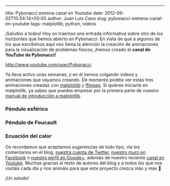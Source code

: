 ---
title: Pybonacci estrena canal en Youtube
date: 2012-06-02T10:54:14+00:00
author: Juan Luis Cano
slug: pybonacci-estrena-canal-en-youtube
tags: matplotlib, python, vídeos

¡Saludos a todos! Hoy os traemos una entrada informativa sobre otro de los horizontes que hemos abierto en Pybonacci. En vista de que a algunos de los que escribimos aquí nos llama la atención la creación de animaciones para la visualización de problemas físicos, ¡hemos creado el **canal de YouTube de Pybonacci!**

<http://www.youtube.com/user/Pybonacci>

Ya lleva activo unas semanas, y en él iremos colgando vídeos y animaciones que vayamos creando. De momento podéis ver estas tres animaciones creadas con [matplotlib](/tag/matplotlib) y [ffmpeg](http://ffmpeg.org/). Si quieres iniciarte en matplotlib, ya sabes que puedes empezar por la primera parte de nuestro [manual de introducción a matplotlib](https://pybonacci.org/2012/05/14/manual-de-introduccion-a-matplotlib-pyplot-i/ "Manual de introducción a matplotlib.pyplot (I): Primeros pasos.").

### Péndulo esférico



### Péndulo de Foucault



### Ecuación del calor



Os recordamos que aceptamos sugerencias de todo tipo, vía los comentarios en el blog, [nuestra cuenta de Twitter](https://twitter.com/Pybonacci), [nuestro muro en Facebook](http://facebook.com/Pybonacci) o [nuestro perfil en Google+](https://plus.google.com/104623634006529252977), además de nuestro reciente [canal en Youtube](http://www.youtube.com/user/Pybonacci). Muchas gracias al resto de autores del blog y a todos los que nos visitáis cada día y nos animáis para que este proyecto crezca más y más 🙂

¡Un saludo!
